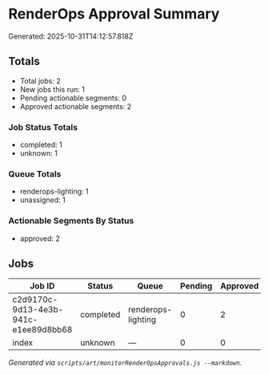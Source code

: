 # RenderOps Approval Summary

Generated: 2025-10-31T14:12:57.818Z

## Totals

- Total jobs: 2
- New jobs this run: 1
- Pending actionable segments: 0
- Approved actionable segments: 2

### Job Status Totals
- completed: 1
- unknown: 1

### Queue Totals
- renderops-lighting: 1
- unassigned: 1

### Actionable Segments By Status
- approved: 2

## Jobs

| Job ID | Status | Queue | Pending | Approved | Processed At |
|-------|--------|-------|---------|----------|--------------|
| c2d9170c-9d13-4e3b-941c-e1ee89d8bb68 | completed | renderops-lighting | 0 | 2 | 2025-10-31T12:46:29Z |
| index | unknown | — | 0 | 0 | — |

_Generated via `scripts/art/monitorRenderOpsApprovals.js --markdown`._

